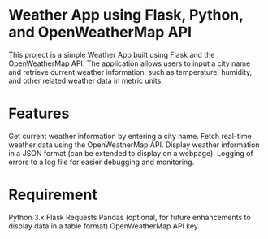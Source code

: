 # Weather App using Flask, Python, and OpenWeatherMap API

This project is a simple Weather App built using Flask and the OpenWeatherMap API. The application allows users to input a city name and retrieve current weather information, such as temperature, humidity, and other related weather data in metric units.

# Features
Get current weather information by entering a city name.
Fetch real-time weather data using the OpenWeatherMap API.
Display weather information in a JSON format (can be extended to display on a webpage).
Logging of errors to a log file for easier debugging and monitoring.

# Requirement
Python 3.x
Flask
Requests
Pandas (optional, for future enhancements to display data in a table format)
OpenWeatherMap API key
 

